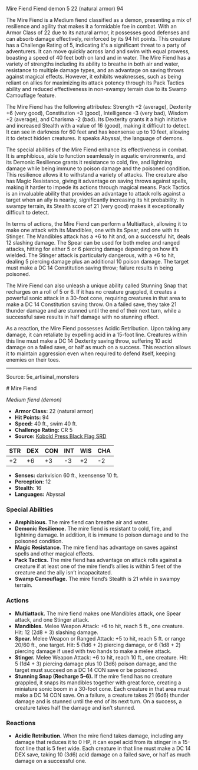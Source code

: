 <MonsterName/>Mire Fiend</MonsterName>
<CreatureType/>Fiend</CreatureType>
<Subtype/>demon</Subtype>
<CR/>5</CR>
<AC/>22 (natural armor)</AC>
<HP/>94</HP>
<summary>The Mire Fiend is a Medium fiend classified as a demon, presenting a mix of resilience and agility that makes it a formidable foe in combat. With an Armor Class of 22 due to its natural armor, it possesses good defenses and can absorb damage effectively, reinforced by its 94 hit points. This creature has a Challenge Rating of 5, indicating it's a significant threat to a party of adventurers. It can move quickly across land and swim with equal prowess, boasting a speed of 40 feet both on land and in water. The Mire Fiend has a variety of strengths including its ability to breathe in both air and water, resistance to multiple damage types, and an advantage on saving throws against magical effects. However, it exhibits weaknesses, such as being reliant on allies for maximizing its attack potency through its Pack Tactics ability and reduced effectiveness in non-swampy terrain due to its Swamp Camouflage feature.</summary>

<detail>

The Mire Fiend has the following attributes: Strength +2 (average), Dexterity +6 (very good), Constitution +3 (good), Intelligence -3 (very bad), Wisdom +2 (average), and Charisma -2 (bad). Its Dexterity grants it a high initiative and increased Stealth with a value of 16 (good), making it difficult to detect. It can see in darkness for 60 feet and has keensense up to 10 feet, allowing it to detect hidden creatures. It speaks Abyssal, the language of demons.

The special abilities of the Mire Fiend enhance its effectiveness in combat. It is amphibious, able to function seamlessly in aquatic environments, and its Demonic Resilience grants it resistance to cold, fire, and lightning damage while being immune to poison damage and the poisoned condition. This resilience allows it to withstand a variety of attacks. The creature also has Magic Resistance, giving it advantage on saving throws against spells, making it harder to impede its actions through magical means. Pack Tactics is an invaluable ability that provides an advantage to attack rolls against a target when an ally is nearby, significantly increasing its hit probability. In swampy terrain, its Stealth score of 21 (very good) makes it exceptionally difficult to detect.

In terms of actions, the Mire Fiend can perform a Multiattack, allowing it to make one attack with its Mandibles, one with its Spear, and one with its Stinger. The Mandibles attack has a +6 to hit and, on a successful hit, deals 12 slashing damage. The Spear can be used for both melee and ranged attacks, hitting for either 5 or 6 piercing damage depending on how it’s wielded. The Stinger attack is particularly dangerous, with a +6 to hit, dealing 5 piercing damage plus an additional 10 poison damage. The target must make a DC 14 Constitution saving throw; failure results in being poisoned.

The Mire Fiend can also unleash a unique ability called Stunning Snap that recharges on a roll of 5 or 6. If it has no creature grappled, it creates a powerful sonic attack in a 30-foot cone, requiring creatures in that area to make a DC 14 Constitution saving throw. On a failed save, they take 21 thunder damage and are stunned until the end of their next turn, while a successful save results in half damage with no stunning effect.

As a reaction, the Mire Fiend possesses Acidic Retribution. Upon taking any damage, it can retaliate by expelling acid in a 15-foot line. Creatures within this line must make a DC 14 Dexterity saving throw, suffering 10 acid damage on a failed save, or half as much on a success. This reaction allows it to maintain aggression even when required to defend itself, keeping enemies on their toes.</detail>



---

Source: 5e_artisinal_monsters

<statblock>
# Mire Fiend

*Medium fiend (demon)*

- **Armor Class:** 22 (natural armor)
- **Hit Points:** 94
- **Speed:** 40 ft., swim 40 ft.
- **Challenge Rating:** CR 5
- **Source:** [Kobold Press Black Flag SRD](https://koboldpress.com/black-flag-roleplaying/)

| STR | DEX | CON | INT | WIS | CHA |
| --- | --- | --- | --- | --- | --- |
| +2 | +6 | +3 | -3 | +2 | -2 |

- **Senses:** darkvision 60 ft., keensense 10 ft.
- **Perception:** 12
- **Stealth:** 16
- **Languages:** Abyssal

### Special Abilities

- **Amphibious.** The mire fiend can breathe air and water.
- **Demonic Resilience.** The mire fiend is resistant to cold, fire, and lightning damage. In addition, it is immune to poison damage and to the poisoned condition.
- **Magic Resistance.** The mire fiend has advantage on saves against spells and other magical effects.
- **Pack Tactics.** The mire fiend has advantage on attack rolls against a creature if at least one of the mire fiend’s allies is within 5 feet of the creature and the ally isn’t incapacitated.
- **Swamp Camouflage.** The mire fiend’s Stealth is 21 while in swampy terrain.

### Actions

- **Multiattack.** The mire fiend makes one Mandibles attack, one Spear attack, and one Stinger attack.
- **Mandibles.** Melee Weapon Attack: +6 to hit, reach 5 ft., one creature. Hit: 12 (2d8 + 3) slashing damage.
- **Spear.** Melee Weapon or Ranged Attack: +5 to hit, reach 5 ft. or range 20/60 ft., one target. Hit: 5 (1d6 + 2) piercing damage, or 6 (1d8 + 2) piercing damage if used with two hands to make a melee attack.
- **Stinger.** Melee Weapon Attack: +6 to hit, reach 10 ft., one creature. Hit: 5 (1d4 + 3) piercing damage plus 10 (3d6) poison damage, and the target must succeed on a DC 14 CON save or be poisoned.
- **Stunning Snap (Recharge 5–6).** If the mire fiend has no creature grappled, it snaps its mandibles together with great force, creating a miniature sonic boom in a 30-foot cone. Each creature in that area must make a DC 14 CON save. On a failure, a creature takes 21 (6d6) thunder damage and is stunned until the end of its next turn. On a success, a creature takes half the damage and isn’t stunned.

### Reactions

- **Acidic Retribution.** When the mire fiend takes damage, including any damage that reduces it to 0 HP, it can expel acid from its stinger in a 15-foot line that is 5 feet wide. Each creature in that line must make a DC 14 DEX save, taking 10 (3d6) acid damage on a failed save, or half as much damage on a successful one.

</statblock>


